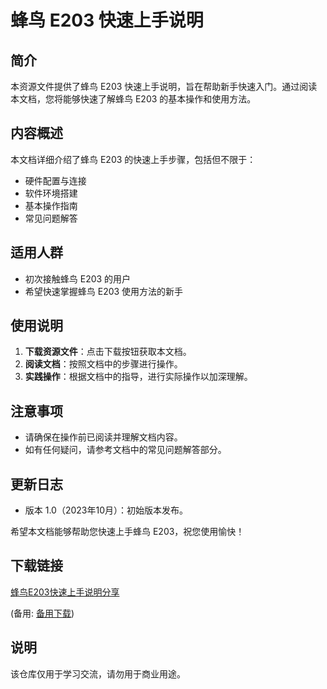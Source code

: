 # 蜂鸟 E203 快速上手说明

## 简介
本资源文件提供了蜂鸟 E203 快速上手说明，旨在帮助新手快速入门。通过阅读本文档，您将能够快速了解蜂鸟 E203 的基本操作和使用方法。

## 内容概述
本文档详细介绍了蜂鸟 E203 的快速上手步骤，包括但不限于：
- 硬件配置与连接
- 软件环境搭建
- 基本操作指南
- 常见问题解答

## 适用人群
- 初次接触蜂鸟 E203 的用户
- 希望快速掌握蜂鸟 E203 使用方法的新手

## 使用说明
1. **下载资源文件**：点击下载按钮获取本文档。
2. **阅读文档**：按照文档中的步骤进行操作。
3. **实践操作**：根据文档中的指导，进行实际操作以加深理解。

## 注意事项
- 请确保在操作前已阅读并理解文档内容。
- 如有任何疑问，请参考文档中的常见问题解答部分。

## 更新日志
- 版本 1.0（2023年10月）：初始版本发布。

希望本文档能够帮助您快速上手蜂鸟 E203，祝您使用愉快！

## 下载链接
[蜂鸟E203快速上手说明分享](https://pan.quark.cn/s/6a6af3502847) 

(备用: [备用下载](https://pan.baidu.com/s/1QmXkGuv_7KBWJ7ciUj68uw?pwd=1234))

## 说明

该仓库仅用于学习交流，请勿用于商业用途。
